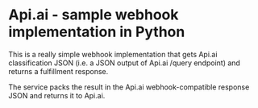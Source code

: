 # Api.ai - sample webhook implementation in Python

This is a really simple webhook implementation that gets Api.ai classification JSON (i.e. a JSON output of Api.ai /query endpoint) and returns a fulfillment response.

The service packs the result in the Api.ai webhook-compatible response JSON and returns it to Api.ai.

